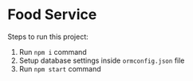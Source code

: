 # Food Service

Steps to run this project:

1. Run `npm i` command
2. Setup database settings inside `ormconfig.json` file
3. Run `npm start` command

